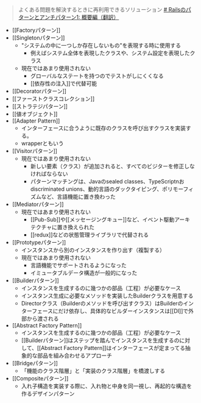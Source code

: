 >よくある問題を解決するときに再利用できるソリューション
>[# Railsのパターンとアンチパターン1: 概要編（翻訳）](https://techracho.bpsinc.jp/hachi8833/2021_01_04/101446#:~:text=%E3%82%88%E3%81%8F%E3%81%82%E3%82%8B%E5%95%8F%E9%A1%8C%E3%82%92%E8%A7%A3%E6%B1%BA%E3%81%99%E3%82%8B%E3%81%A8%E3%81%8D%E3%81%AB%E5%86%8D%E5%88%A9%E7%94%A8%E3%81%A7%E3%81%8D%E3%82%8B%E3%82%BD%E3%83%AA%E3%83%A5%E3%83%BC%E3%82%B7%E3%83%A7%E3%83%B3)

- [[Factoryパターン]]
- [[Singletonパターン]]
	- "システムの中に一つしか存在しないもの"を表現する時に使用する
		- 例えばシステム全体を表現したクラスや、システム設定を表現したクラス
	- 現在ではあまり使用されない
		- グローバルなステートを持つのでテストがしにくくなる
		- [[依存性の注入]]で代替可能
- [[Decoratorパターン]]
- [[ファーストクラスコレクション]]
- [[ストラテジパターン]]
- [[値オブジェクト]]
- [[Adapter Pattern]]
	- インターフェースに合うように既存のクラスを呼び出すクラスを実装する。
	- wrapperともいう
- [[Visitorパターン]]
	- 現在ではあまり使用されない
		- 新しい要素（クラス）が追加されると、すべてのビジターを修正しなければならない
		- パターンマッチングは、Javaのsealed classes、TypeScriptnおdiscriminated unions、動的言語のダックタイピング、ポリモーフィズムなど、言語機能に置き換わった
- [[Mediatorパターン]]
	- 現在ではあまり使用されない
		- [[Pub-Sub]]や[[メッセージングキュー]]など、イベント駆動アーキテクチャに置き換えられた
		- [[redux]]などの状態管理ライブラリで代替される
- [[Prototypeパターン]]
	- インスタンスから別のインスタンスを作り出す（複製する）
	- 現在ではあまり使用されない
		- 言語機能でサポートされるようになった
		- イミュータブルデータ構造が一般的になった
- [[Builderパターン]]
	- インスタンスを生成するのに幾つかの部品（工程）が必要なケース
	- インスタンス生成に必要なメソッドを実装したBuilderクラスを用意する
	- Directorクラス（Builderのメソッドを呼び出すクラス）はBuilderのインターフェースにだけ依存し、具体的なビルダーインスタンスは[[DI]]で外部から渡される
- [[Abstract Factory Pattern]]
	- インスタンスを生成するのに幾つかの部品（工程）が必要なケース
	- [[Builderパターン]]はステップを踏んでインスタンスを生成するのに対して、[[Abstract Factory Pattern]]はインターフェースが定まってる抽象的な部品を組み合わせるアプローチ
- [[Bridgeパターン]]
	- 「機能のクラス階層」と「実装のクラス階層」を橋渡しする
- [[Compositeパターン]]
	- 入れ子構造を実装する際に、入れ物と中身を同一視し、再起的な構造を作るデザインパターン